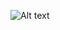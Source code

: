 ![Alt text](https://github.com/doct0rX/SoftwareDevelopment/blob/12e5fb8237545e22df94cfc1b03d251b128d0b0b/HowToCode_SimpleData/week4/4a:Self-Reference/screens/screencapture-courses-edx-org-courses-course-v1-UBCx-HtC1x-2T2017-courseware-353b35d89e0f407a83ff6982661b7758-b571ebfa986e4c559a5443cc4ff5947d-2018-03-12-04_07_09.png)